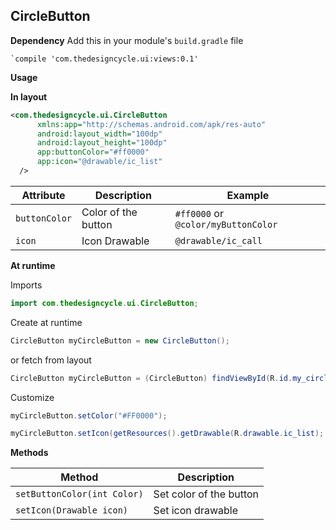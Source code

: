 ## CircleButton

**Dependency**
Add this in your module's `build.gradle` file

    `compile 'com.thedesigncycle.ui:views:0.1'


**Usage**

**In layout**

``` xml
<com.thedesigncycle.ui.CircleButton
	  xmlns:app="http://schemas.android.com/apk/res-auto"
      android:layout_width="100dp"
      android:layout_height="100dp"
      app:buttonColor="#ff0000"
      app:icon="@drawable/ic_list"
  />
```


|Attribute|  Description| Example |
|--|--|--|
|      `buttonColor`   | Color of the button |       `#ff0000` or `@color/myButtonColor`
|`icon`| Icon Drawable| `@drawable/ic_call`




**At runtime**

Imports

```java
import com.thedesigncycle.ui.CircleButton;
```


Create at runtime

```java
CircleButton myCircleButton = new CircleButton();
```


or fetch from layout

```java
CircleButton myCircleButton = (CircleButton) findViewById(R.id.my_circle_button);
```


Customize
```java
myCircleButton.setColor("#FF0000");

myCircleButton.setIcon(getResources().getDrawable(R.drawable.ic_list);
```


**Methods**

|Method| Description  |
|--|--|
| `setButtonColor(int Color)` | Set color of the button |
|`setIcon(Drawable icon)`| Set icon drawable |

